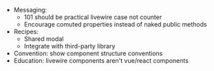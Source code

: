 * Messaging:
    * 101 should be practical livewire case not counter
    * Encourage comuted properties instead of naked public methods
* Recipes:
    * Shared modal
    * Integrate with third-party library
* Convention: show component structure conventions
* Education: livewire components aren't vue/react components

